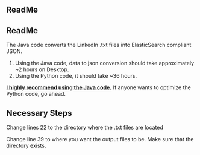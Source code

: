 ## ReadMe

## ReadMe

The Java code converts the LinkedIn .txt files into ElasticSearch compliant JSON.


1. Using the Java code, data to json conversion should take approximately ~2 hours on Desktop.
2. Using the Python code, it should take ~36 hours. 

<b><u>I highly recommend using the Java code.</u></b> If anyone wants to optimize the Python code, go ahead.  

## Necessary Steps

Change lines 22 to the directory where the .txt files are located

Change line 39 to where you want the output files to be. Make sure that the directory exists.
